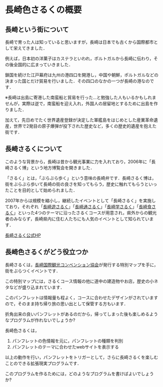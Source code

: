 # 長崎色さるくの概要

## 長崎という街について
長崎で育った人は知っていると思いますが，長崎は日本でも古くから国際都市として栄えてきました．

例えば，日本初の洋菓子はカステラといわれ，ポルトガルから長崎に伝わり，その後全国的に広まっていきました．

鎖国を続けた江戸幕府は九州の港四口を開港し，中国や朝鮮，ポルトガルなどの決まった国とだけ貿易を行いました．その四口のなかの一つが長崎の港なのです．

※長崎は出島に寄港した南蛮船と貿易を行った…と勉強した人もいるかもしれませんが，実際は逆で，南蛮船を迎え入れ，外国人の居留地とするために出島を作りました．

加えて，先日めでたく世界遺産登録が決定した軍艦島をはじめとした産業革命遺産，世界で2発目の原子爆弾が投下された歴史など，多くの歴史的遺産を抱えた街です．

## 長崎さるくについて

このような背景から，長崎は昔から観光事業に力を入れており，2006年に「長崎さるく博」という地方博覧会を開きました．

「さるく」とは，「ぶらぶら歩く」という意味の長崎弁です．長崎さるく博は，街をぶらぶら歩いて長崎の街の良さを知ってもらう，歴史に触れてもらうといったことを目的として始められました．

2007年からは規模を縮小し，継続したイベントとして「長崎さるく」を実施しており，それぞれ「[長崎遊さるく](http://www.saruku.info/yu_saruku.html)」「[長崎通さるく](http://www.saruku.info/tu_saruku.html)」「[長崎学さるく](http://www.saruku.info/gaku_saruku.html)」「[長崎食さるく](http://www.saruku.info/syoku_saruku.html)」といった4つのテーマに沿ったさるくコースが用意され，県外からの観光者のみならず，長崎県内に住む人たちにも人気のイベントとして知られています．

[長崎さるく公式HP](http://www.saruku.info/index.php)

## 長崎色さるくがどう役立つか

長崎さるくは，[長崎国際観光コンベンション協会](http://nitca.at-nagasaki.jp/)が発行する特別マップを手に，街をぶらつくイベントです．

この特別マップには，さるくコース情報の他に道中の建造物やお店，歴史の小ネタなどが盛り込まれています．

このパンフレットは情報量も程よく，コースに合わせたデザインがされていますので，そのまま持ち帰り旅の思い出として保管する方もいます．

折角出来の良いパンフレットがあるのだから，帰ってしまった後も楽しめるようなプログラムが作れないでしょうか?

長崎色さるくは，

1. パンフレットの色情報を元に，パンフレットの種類を判別
2. パンフレットのテーマに合わせたwebサイトを表示する

以上の動作を行い，パンフレットをトリガーとして，さらに長崎さるくを楽しむことのできる拡張現実プログラムです．

このプログラムを作るためには，どのようなプログラムを書けばよいでしょうか?